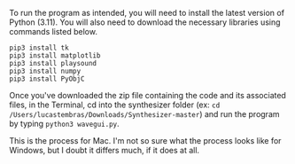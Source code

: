 To run the program as intended, you will need to install the latest version of Python (3.11). You will also need to download the necessary libraries 
using commands listed below. 

```
pip3 install tk
pip3 install matplotlib
pip3 install playsound
pip3 install numpy
pip3 install PyObjC
```


Once you've downloaded the zip file containing the code and its associated files, in the Terminal, cd into the synthesizer folder 
(ex: ```cd /Users/lucastembras/Downloads/Synthesizer-master```) and run the program by typing ```python3 wavegui.py```. 

This is the process for Mac. I'm not so sure what the process looks like for Windows, but I doubt it differs much, if it does at all. 
